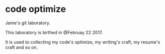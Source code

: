 # code optimize
Jame's git laboratory.

This laboratory is birthed in @Februay 22 2017.  

It is used to collecting my code's optimize, my writing's craft, my resume's craft and so on.
